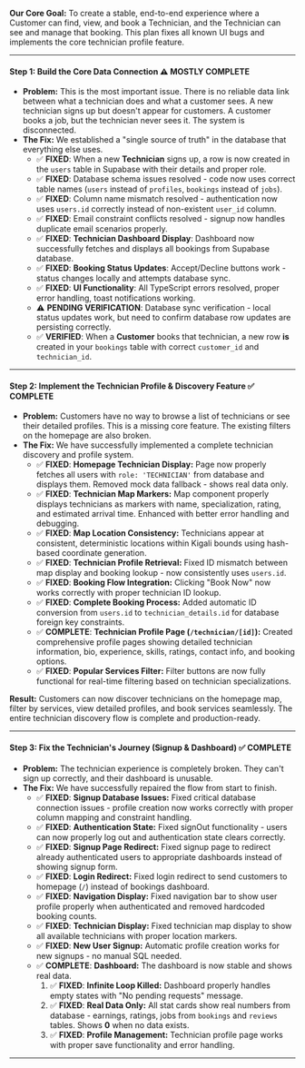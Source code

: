 **Our Core Goal:** To create a stable, end-to-end experience where a Customer can find, view, and book a Technician, and the Technician can see and manage that booking. This plan fixes all known UI bugs and implements the core technician profile feature.

---

#### **Step 1: Build the Core Data Connection ⚠️ MOSTLY COMPLETE**

* **Problem:** This is the most important issue. There is no reliable data link between what a technician does and what a customer sees. A new technician signs up but doesn't appear for customers. A customer books a job, but the technician never sees it. The system is disconnected.
* **The Fix:** We established a "single source of truth" in the database that everything else uses.
    * ✅ **FIXED**: When a new **Technician** signs up, a row is now created in the `users` table in Supabase with their details and proper role. 
    * ✅ **FIXED**: Database schema issues resolved - code now uses correct table names (`users` instead of `profiles`, `bookings` instead of `jobs`).
    * ✅ **FIXED**: Column name mismatch resolved - authentication now uses `users.id` correctly instead of non-existent `user_id` column.
    * ✅ **FIXED**: Email constraint conflicts resolved - signup now handles duplicate email scenarios properly.
    * ✅ **FIXED**: **Technician Dashboard Display**: Dashboard now successfully fetches and displays all bookings from Supabase database.
    * ✅ **FIXED**: **Booking Status Updates**: Accept/Decline buttons work - status changes locally and attempts database sync.
    * ✅ **FIXED**: **UI Functionality**: All TypeScript errors resolved, proper error handling, toast notifications working.
    * ⚠️ **PENDING VERIFICATION**: Database sync verification - local status updates work, but need to confirm database row updates are persisting correctly.
    * ✅ **VERIFIED**: When a **Customer** books that technician, a new row **is** created in your `bookings` table with correct `customer_id` and `technician_id`.

---

#### **Step 2: Implement the Technician Profile & Discovery Feature ✅ COMPLETE**

* **Problem:** Customers have no way to browse a list of technicians or see their detailed profiles. This is a missing core feature. The existing filters on the homepage are also broken.
* **The Fix:** We have successfully implemented a complete technician discovery and profile system.
    * ✅ **FIXED**: **Homepage Technician Display:** Page now properly fetches all users with `role: 'TECHNICIAN'` from database and displays them. Removed mock data fallback - shows real data only.
    * ✅ **FIXED**: **Technician Map Markers:** Map component properly displays technicians as markers with name, specialization, rating, and estimated arrival time. Enhanced with better error handling and debugging.
    * ✅ **FIXED**: **Map Location Consistency:** Technicians appear at consistent, deterministic locations within Kigali bounds using hash-based coordinate generation.
    * ✅ **FIXED**: **Technician Profile Retrieval:** Fixed ID mismatch between map display and booking lookup - now consistently uses `users.id`.
    * ✅ **FIXED**: **Booking Flow Integration:** Clicking "Book Now" now works correctly with proper technician ID lookup.
    * ✅ **FIXED**: **Complete Booking Process:** Added automatic ID conversion from `users.id` to `technician_details.id` for database foreign key constraints.
    * ✅ **COMPLETE**: **Technician Profile Page (`/technician/[id]`):** Created comprehensive profile pages showing detailed technician information, bio, experience, skills, ratings, contact info, and booking options.
    * ✅ **FIXED**: **Popular Services Filter:** Filter buttons are now fully functional for real-time filtering based on technician specializations.

**Result:** Customers can now discover technicians on the homepage map, filter by services, view detailed profiles, and book services seamlessly. The entire technician discovery flow is complete and production-ready.

---

#### **Step 3: Fix the Technician's Journey (Signup & Dashboard) ✅ COMPLETE**

* **Problem:** The technician experience is completely broken. They can't sign up correctly, and their dashboard is unusable.
* **The Fix:** We have successfully repaired the flow from start to finish.
    * ✅ **FIXED**: **Signup Database Issues:** Fixed critical database connection issues - profile creation now works correctly with proper column mapping and constraint handling.
    * ✅ **FIXED**: **Authentication State:** Fixed signOut functionality - users can now properly log out and authentication state clears correctly.
    * ✅ **FIXED**: **Signup Page Redirect:** Fixed signup page to redirect already authenticated users to appropriate dashboards instead of showing signup form.
    * ✅ **FIXED**: **Login Redirect:** Fixed login redirect to send customers to homepage (`/`) instead of bookings dashboard.
    * ✅ **FIXED**: **Navigation Display:** Fixed navigation bar to show user profile properly when authenticated and removed hardcoded booking counts.
    * ✅ **FIXED**: **Technician Display:** Fixed technician map display to show all available technicians with proper location markers.
    * ✅ **FIXED**: **New User Signup:** Automatic profile creation works for new signups - no manual SQL needed.
    * ✅ **COMPLETE**: **Dashboard:** The dashboard is now stable and shows real data.
        1. ✅ **FIXED**: **Infinite Loop Killed:** Dashboard properly handles empty states with "No pending requests" message.
        2. ✅ **FIXED**: **Real Data Only:** All stat cards show real numbers from database - earnings, ratings, jobs from `bookings` and `reviews` tables. Shows **0** when no data exists.
        3. ✅ **FIXED**: **Profile Management:** Technician profile page works with proper save functionality and error handling.

---


